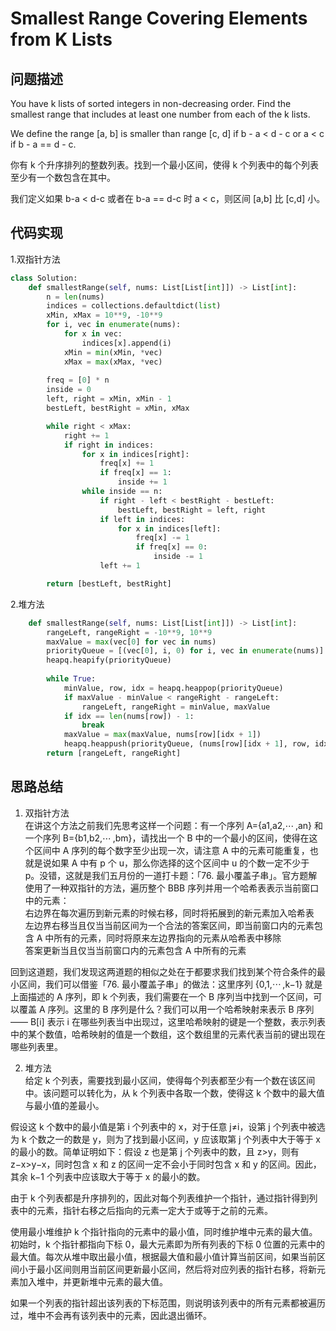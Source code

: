#   Smallest Range Covering Elements from K Lists

## 问题描述

You have k lists of sorted integers in non-decreasing order. Find the smallest range that includes at least one number from each of the k lists.

We define the range [a, b] is smaller than range [c, d] if b - a < d - c or a < c if b - a == d - c.

你有 k 个升序排列的整数列表。找到一个最小区间，使得 k 个列表中的每个列表至少有一个数包含在其中。

我们定义如果 b-a < d-c 或者在 b-a == d-c 时 a < c，则区间 [a,b] 比 [c,d] 小。

## 代码实现

1.双指针方法
```python
class Solution:
    def smallestRange(self, nums: List[List[int]]) -> List[int]:
        n = len(nums)
        indices = collections.defaultdict(list)
        xMin, xMax = 10**9, -10**9
        for i, vec in enumerate(nums):
            for x in vec:
                indices[x].append(i)
            xMin = min(xMin, *vec)
            xMax = max(xMax, *vec)
        
        freq = [0] * n
        inside = 0
        left, right = xMin, xMin - 1
        bestLeft, bestRight = xMin, xMax

        while right < xMax:
            right += 1
            if right in indices:
                for x in indices[right]:
                    freq[x] += 1
                    if freq[x] == 1:
                        inside += 1
                while inside == n:
                    if right - left < bestRight - bestLeft:
                        bestLeft, bestRight = left, right
                    if left in indices:
                        for x in indices[left]:
                            freq[x] -= 1
                            if freq[x] == 0:
                                inside -= 1
                    left += 1

        return [bestLeft, bestRight]
```

2.堆方法
```python
    def smallestRange(self, nums: List[List[int]]) -> List[int]:
        rangeLeft, rangeRight = -10**9, 10**9 
        maxValue = max(vec[0] for vec in nums) 
        priorityQueue = [(vec[0], i, 0) for i, vec in enumerate(nums)] 
        heapq.heapify(priorityQueue) 
        
        while True: 
            minValue, row, idx = heapq.heappop(priorityQueue)
            if maxValue - minValue < rangeRight - rangeLeft:
                rangeLeft, rangeRight = minValue, maxValue
            if idx == len(nums[row]) - 1: 
                break 
            maxValue = max(maxValue, nums[row][idx + 1])
            heapq.heappush(priorityQueue, (nums[row][idx + 1], row, idx + 1)) 
        return [rangeLeft, rangeRight]
```


## 思路总结

1. 双指针方法  
在讲这个方法之前我们先思考这样一个问题：有一个序列 A={a1,a2,⋯ ,an} 和一个序列 B={b1,b2,⋯ ,bm}，请找出一个 B 中的一个最小的区间，使得在这个区间中 A 序列的每个数字至少出现一次，请注意 A 中的元素可能重复，也就是说如果 A 中有 p 个 u，那么你选择的这个区间中 u 的个数一定不少于 p。没错，这就是我们五月份的一道打卡题：「76. 最小覆盖子串」。官方题解使用了一种双指针的方法，遍历整个 BBB 序列并用一个哈希表表示当前窗口中的元素：  
    右边界在每次遍历到新元素的时候右移，同时将拓展到的新元素加入哈希表  
    左边界右移当且仅当当前区间为一个合法的答案区间，即当前窗口内的元素包含 A 中所有的元素，同时将原来左边界指向的元素从哈希表中移除  
    答案更新当且仅当当前窗口内的元素包含 A 中所有的元素
    
回到这道题，我们发现这两道题的相似之处在于都要求我们找到某个符合条件的最小区间，我们可以借鉴「76. 最小覆盖子串」的做法：这里序列 {0,1,⋯ ,k−1} 就是上面描述的 A 序列，即 k 个列表，我们需要在一个 B 序列当中找到一个区间，可以覆盖 A 序列。这里的 B 序列是什么？我们可以用一个哈希映射来表示 B 序列—— B[i] 表示 i 在哪些列表当中出现过，这里哈希映射的键是一个整数，表示列表中的某个数值，哈希映射的值是一个数组，这个数组里的元素代表当前的键出现在哪些列表里。

2. 堆方法  
给定 k 个列表，需要找到最小区间，使得每个列表都至少有一个数在该区间中。该问题可以转化为，从 k 个列表中各取一个数，使得这 k 个数中的最大值与最小值的差最小。

假设这 k 个数中的最小值是第 i 个列表中的 x，对于任意 j≠i，设第 j 个列表中被选为 k 个数之一的数是 y，则为了找到最小区间，y 应该取第 j 个列表中大于等于 x 的最小的数。简单证明如下：假设 z 也是第 j 个列表中的数，且 z>y，则有 z−x>y−x，同时包含 x 和 z 的区间一定不会小于同时包含 x 和 y 的区间。因此，其余 k−1 个列表中应该取大于等于 x 的最小的数。

由于 k 个列表都是升序排列的，因此对每个列表维护一个指针，通过指针得到列表中的元素，指针右移之后指向的元素一定大于或等于之前的元素。

使用最小堆维护 k 个指针指向的元素中的最小值，同时维护堆中元素的最大值。初始时，k 个指针都指向下标 0，最大元素即为所有列表的下标 0 位置的元素中的最大值。每次从堆中取出最小值，根据最大值和最小值计算当前区间，如果当前区间小于最小区间则用当前区间更新最小区间，然后将对应列表的指针右移，将新元素加入堆中，并更新堆中元素的最大值。

如果一个列表的指针超出该列表的下标范围，则说明该列表中的所有元素都被遍历过，堆中不会再有该列表中的元素，因此退出循环。
